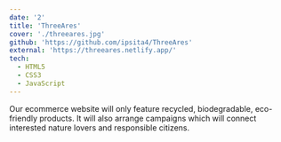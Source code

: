 ```yaml
---
date: '2'
title: 'ThreeAres'
cover: './threeares.jpg'
github: 'https://github.com/ipsita4/ThreeAres'
external: 'https://threeares.netlify.app/'
tech:
  - HTML5
  - CSS3
  - JavaScript
---
```


Our ecommerce website will only feature recycled, biodegradable, eco-friendly products.
It will also arrange campaigns which will connect interested nature lovers and responsible citizens.
